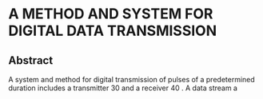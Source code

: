 # A METHOD AND SYSTEM FOR DIGITAL DATA TRANSMISSION

## Abstract
A system and method for digital transmission of pulses of a predetermined duration includes a transmitter 30 and a receiver 40 . A data stream a